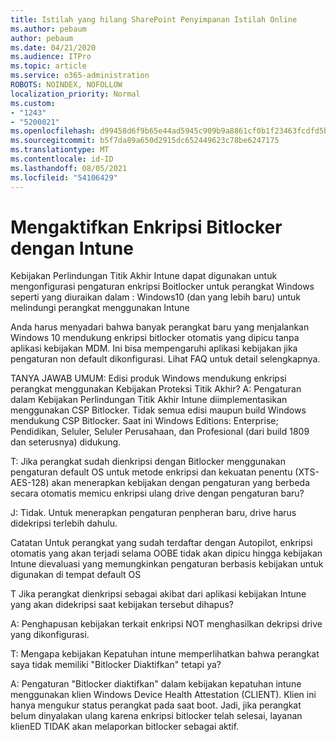 ```yaml
---
title: Istilah yang hilang SharePoint Penyimpanan Istilah Online
ms.author: pebaum
author: pebaum
ms.date: 04/21/2020
ms.audience: ITPro
ms.topic: article
ms.service: o365-administration
ROBOTS: NOINDEX, NOFOLLOW
localization_priority: Normal
ms.custom:
- "1243"
- "5200021"
ms.openlocfilehash: d99458d6f9b65e44ad5945c909b9a8861cf0b1f23463fcdfd5b8351b1c08d670
ms.sourcegitcommit: b5f7da89a650d2915dc652449623c78be6247175
ms.translationtype: MT
ms.contentlocale: id-ID
ms.lasthandoff: 08/05/2021
ms.locfileid: "54106429"
---
```

# <a name="enabling-bitlocker-encryption-with-intune"></a>Mengaktifkan Enkripsi Bitlocker dengan Intune

Kebijakan Perlindungan Titik Akhir Intune dapat digunakan untuk mengonfigurasi pengaturan enkripsi Boitlocker untuk perangkat Windows seperti yang diuraikan dalam : Windows10 (dan yang lebih baru) untuk melindungi perangkat menggunakan Intune

Anda harus menyadari bahwa banyak perangkat baru yang menjalankan Windows 10 mendukung enkripsi bitlocker otomatis yang dipicu tanpa aplikasi kebijakan MDM. Ini bisa mempengaruhi aplikasi kebijakan jika pengaturan non default dikonfigurasi. Lihat FAQ untuk detail selengkapnya.


TANYA JAWAB UMUM: Edisi produk Windows mendukung enkripsi perangkat menggunakan Kebijakan Proteksi Titik Akhir?
A: Pengaturan dalam Kebijakan Perlindungan Titik Akhir Intune diimplementasikan menggunakan CSP Bitlocker.  Tidak semua edisi maupun build Windows mendukung CSP Bitlocker. Saat ini Windows Editions: Enterprise; Pendidikan, Seluler, Seluler Perusahaan, dan Profesional (dari build 1809 dan seterusnya) didukung.




T: Jika perangkat sudah dienkripsi dengan Bitlocker menggunakan pengaturan default OS untuk metode enkripsi dan kekuatan penentu (XTS-AES-128) akan menerapkan kebijakan dengan pengaturan yang berbeda secara otomatis memicu enkripsi ulang drive dengan pengaturan baru?

J: Tidak. Untuk menerapkan pengaturan penpheran baru, drive harus didekripsi terlebih dahulu.

Catatan Untuk perangkat yang sudah terdaftar dengan Autopilot, enkripsi otomatis yang akan terjadi selama OOBE tidak akan dipicu hingga kebijakan Intune dievaluasi yang memungkinkan pengaturan berbasis kebijakan untuk digunakan di tempat default OS




T Jika perangkat dienkripsi sebagai akibat dari aplikasi kebijakan Intune yang akan didekripsi saat kebijakan tersebut dihapus?

A: Penghapusan kebijakan terkait enkripsi NOT menghasilkan dekripsi drive yang dikonfigurasi.




T: Mengapa kebijakan Kepatuhan intune memperlihatkan bahwa perangkat saya tidak memiliki "Bitlocker Diaktifkan" tetapi ya?

A: Pengaturan "Bitlocker diaktifkan" dalam kebijakan kepatuhan intune menggunakan klien Windows Device Health Attestation (CLIENT). Klien ini hanya mengukur status perangkat pada saat boot. Jadi, jika perangkat belum dinyalakan ulang karena enkripsi bitlocker telah selesai, layanan klienED TIDAK akan melaporkan bitlocker sebagai aktif.